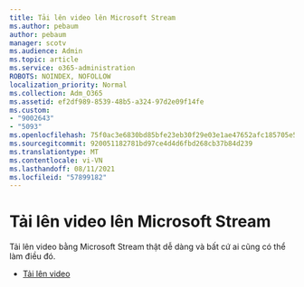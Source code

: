 ```yaml
---
title: Tải lên video lên Microsoft Stream
ms.author: pebaum
author: pebaum
manager: scotv
ms.audience: Admin
ms.topic: article
ms.service: o365-administration
ROBOTS: NOINDEX, NOFOLLOW
localization_priority: Normal
ms.collection: Adm_O365
ms.assetid: ef2df989-8539-48b5-a324-97d2e09f14fe
ms.custom:
- "9002643"
- "5093"
ms.openlocfilehash: 75f0ac3e6830bd85bfe23eb30f29e03e1ae47652afc185705e50341151cad4ec
ms.sourcegitcommit: 920051182781bd97ce4d4d6fbd268cb37b84d239
ms.translationtype: MT
ms.contentlocale: vi-VN
ms.lasthandoff: 08/11/2021
ms.locfileid: "57899182"
---
```

# <a name="upload-a-video-to-microsoft-stream"></a>Tải lên video lên Microsoft Stream

Tải lên video bằng Microsoft Stream thật dễ dàng và bất cứ ai cũng có thể làm điều đó.

- [Tải lên video](https://docs.microsoft.com/stream/portal-upload-video)
